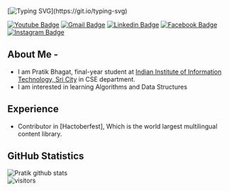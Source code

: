<!--
**PRATIK BHAGAT/PRATIK BHAGAT** is a ✨ _special_ ✨ repository because its `README.md` (this file) appears on your GitHub profile.

Here are some ideas to get you started:

- 🔭 I’m currently working on ...
- 🌱 I’m currently learning ...
- 👯 I’m looking to collaborate on ...
- 🤔 I’m looking for help with ...
- 💬 Ask me about ...
- 📫 How to reach me: ...
- 😄 Pronouns: ...
- ⚡ Fun fact: ...
-->

[![Typing SVG](https://readme-typing-svg.herokuapp.com?color=47ADB3&vCenter=true&width=540&height=46&lines=Welcome+to+Pratik+Bhagat%27s+GitHub+Profile...)](https://git.io/typing-svg)

[![Youtube Badge](https://img.shields.io/badge/-Code%20With%20Varun-ff0000?style=square&logo=YouTube&logoColor=white&link=https://www.youtube.com/channel/UCOKSg34Y2JEvCphJ8jFyajQ)](https://www.youtube.com/channel/UCOKSg34Y2JEvCphJ8jFyajQ)
[![Gmail Badge](https://img.shields.io/badge/-varunbansal326@gmail.com-c14438?style=square&logo=Gmail&logoColor=white&link=mailto:pratikbhagat2707@gmail.com)](mailto:pratikbhagat2707@gmail.com)
[![Linkedin Badge](https://img.shields.io/badge/-Varun%20Kumar%20Bansal-blue?style=square&logo=Linkedin&logoColor=white&link=https://www.linkedin.com/in/varun-bansal-819aab200/)](https://www.linkedin.com/in/varun-bansal-819aab200/)
[![Facebook Badge](https://img.shields.io/badge/-Varun%20Bansal-4267ff?style=square&logo=FaceBook&logoColor=white&link=https://www.facebook.com/profile.php?id=100071776040703)](https://www.facebook.com/profile.php?id=100071776040703)
[![Instagram Badge](https://img.shields.io/badge/-varun_bansal_21-fd3958?style=square&logo=Instagram&logoColor=white&link=https://www.instagram.com/varun_bansal_21/)](https://www.instagram.com/varun_bansal_21/)
## About Me -
- I am Pratik Bhagat, final-year student at [Indian Institute of Information Technology, Sri City](http://www.iiits.ac.in/) in CSE department.
- I am interested in learning Algorithms and Data Structures

## Experience
- Contributor in [Hactoberfest], Which is the world largest multilingual content library.


## GitHub Statistics
![Pratik github stats](https://github-readme-stats.vercel.app/api?username=pratik-2707&show_icons=true&hide_border=true)
<br>
![visitors](https://visitor-badge.laobi.icu/badge?page_id=pratik-2707.pratik-2707)
